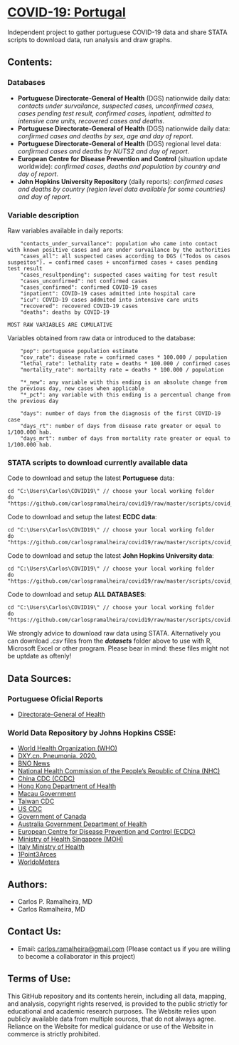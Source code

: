 # [COVID-19: Portugal](https://github.com/carlospramalheira/covid19)
Independent project to gather portuguese COVID-19 data and share STATA scripts to download data, run analysis and draw graphs.

## Contents:

### Databases

* <b>Portuguese Directorate-General of Health</b> (DGS) nationwide daily data: _contacts under survailance, suspected cases, unconfirmed cases, cases pending test result, confirmed cases, inpatient, admitted to intensive care units, recovered cases and deaths_.
* <b>Portuguese Directorate-General of Health</b> (DGS) nationwide daily data: _confirmed cases and deaths by sex, age and day of report_. 
* <b>Portuguese Directorate-General of Health</b> (DGS) regional level data: _confirmed cases and deaths by NUTS2 and day of report_.
* <b>European Centre for Disease Prevention and Control</b> (situation update worldwide): _confirmed cases, deaths and population by country and day of report_.
* <b>John Hopkins University Repository</b> (daily reports): _confirmed cases and deaths by country (region level data available for some countries) and day of report_.

### Variable description

Raw variables available in daily reports:
```
    "contacts_under_survailance": population who came into contact with known positive cases and are under survailance by the authorities
    "cases_all": all suspected cases according to DGS ("Todos os casos suspeitos"). = confirmed cases + unconfirmed cases + cases pending test result
    "cases_resultpending": suspected cases waiting for test result
    "cases_unconfirmed": not confirmed cases
    "cases_confirmed": confirmed COVID-19 cases
    "inpatient": COVID-19 cases admitted into hospital care
    "icu": COVID-19 cases addmited into intensive care units
    "recovered": recovered COVID-19 cases
    "deaths": deaths by COVID-19
    
MOST RAW VARIABLES ARE CUMULATIVE
```

Variables obtained from raw data or introduced to the database:
```
    "pop": portuguese population estimate
    "cov_rate": disease rate = confirmed cases * 100.000 / population
    "lethal_rate": lethality rate = deaths * 100.000 / confirmed cases
    "mortality_rate": mortailty rate = deaths * 100.000 / population

    "*_new": any variable with this ending is an absolute change from the previous day, new cases when applicable
    "*_pct": any variable with this ending is a percentual change from the previous day
    
    "days": number of days from the diagnosis of the first COVID-19 case
    "days_rt": number of days from disease rate greater or equal to 1/100.000 hab.
    "days_mrt": number of days from mortality rate greater or equal to 1/100.000 hab.
```

### STATA scripts to download currently available data
Code to download and setup the latest <b>Portuguese</b> data:
``` 
cd "C:\Users\Carlos\COVID19\" // choose your local working folder
do "https://github.com/carlospramalheira/covid19/raw/master/scripts/covid_pt.do"
```

Code to download and setup the latest <b>ECDC data</b>:
``` 
cd "C:\Users\Carlos\COVID19\" // choose your local working folder
do "https://github.com/carlospramalheira/covid19/raw/master/scripts/covid_ecdc.do"
```

Code to download and setup the latest <b>John Hopkins University data</b>:
``` 
cd "C:\Users\Carlos\COVID19\" // choose your local working folder
do "https://github.com/carlospramalheira/covid19/raw/master/scripts/covid_jhu.do"
```

Code to download and setup <b>ALL DATABASES</b>:
``` 
cd "C:\Users\Carlos\COVID19\" // choose your local working folder
do "https://github.com/carlospramalheira/covid19/raw/master/scripts/covid.do"
```

We strongly advice to download raw data using STATA. Alternatively you can download _.csv_ files from the _**datasets**_ folder above to use with R, Microsoft Excel or other program. Please bear in mind: these files might not be uptdate as oftenly!

## Data Sources:
### Portuguese Oficial Reports
* [Directorate-General of Health](https://covid19.min-saude.pt/relatorio-de-situacao/)

### World Data Repository by Johns Hopkins CSSE:
* [World Health Organization (WHO)](https://www.who.int/)
* [DXY.cn. Pneumonia. 2020.](http://3g.dxy.cn/newh5/view/pneumonia)
* [BNO News](https://bnonews.com/index.php/2020/02/the-latest-coronavirus-cases/)
* [National Health Commission of the People’s Republic of China (NHC)](http://www.nhc.gov.cn/xcs/yqtb/list_gzbd.shtml)
* [China CDC (CCDC)](http://weekly.chinacdc.cn/news/TrackingtheEpidemic.htm)
* [Hong Kong Department of Health](https://www.chp.gov.hk/en/features/102465.html)
* [Macau Government](https://www.ssm.gov.mo/portal/)
* [Taiwan CDC](https://sites.google.com/cdc.gov.tw/2019ncov/taiwan?authuser=0)
* [US CDC](https://www.cdc.gov/coronavirus/2019-ncov/index.html)
* [Government of Canada](https://www.canada.ca/en/public-health/services/diseases/coronavirus.html)
* [Australia Government Department of Health](https://www.health.gov.au/news/coronavirus-update-at-a-glance)
* [European Centre for Disease Prevention and Control (ECDC)](https://www.ecdc.europa.eu/en/geographical-distribution-2019-ncov-cases)
* [Ministry of Health Singapore (MOH)](https://www.moh.gov.sg/covid-19)
* [Italy Ministry of Health](http://www.salute.gov.it/nuovocoronavirus)
* [1Point3Arces](https://coronavirus.1point3acres.com/en)
* [WorldoMeters](https://www.worldometers.info/coronavirus/)

## Authors:
* Carlos P. Ramalheira, MD
* Carlos Ramalheira, MD

## Contact Us:
* Email: carlos.ramalheira@gmail.com
(Please contact us if you are willing to become a collaborator in this project)

## Terms of Use:
This GitHub repository and its contents herein, including all data, mapping, and analysis, copyright rights reserved, is provided to the public strictly for educational and academic research purposes. The Website relies upon publicly available data from multiple sources, that do not always agree. Reliance on the Website for medical guidance or use of the Website in commerce is strictly prohibited.
